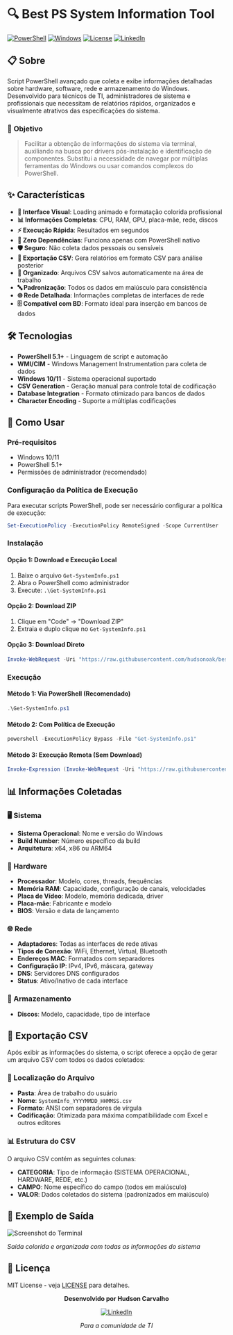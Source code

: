 # 🔍 Best PS System Information Tool

[![PowerShell](https://img.shields.io/badge/PowerShell-5.1+-blue.svg)](https://docs.microsoft.com/en-us/powershell/)
[![Windows](https://img.shields.io/badge/Windows-10%2F11-green.svg)](https://www.microsoft.com/windows)
[![License](https://img.shields.io/badge/License-MIT-yellow.svg)](LICENSE)
[![LinkedIn](https://img.shields.io/badge/linkedin-Hudson%20Oak-blue)](https://www.linkedin.com/in/hudson-oak/)

## 📋 Sobre

Script PowerShell avançado que coleta e exibe informações detalhadas sobre hardware, software, rede e armazenamento do Windows. Desenvolvido para técnicos de TI, administradores de sistema e profissionais que necessitam de relatórios rápidos, organizados e visualmente atrativos das especificações do sistema.

### 🎯 **Objetivo**

>Facilitar a obtenção de informações do sistema via terminal, auxiliando na busca por drivers pós-instalação e identificação de componentes. Substitui a necessidade de navegar por múltiplas ferramentas do Windows ou usar comandos complexos do PowerShell.

## ✨ Características

- **🎨 Interface Visual**: Loading animado e formatação colorida profissional
- **📊 Informações Completas**: CPU, RAM, GPU, placa-mãe, rede, discos
- **⚡ Execução Rápida**: Resultados em segundos
- **🔧 Zero Dependências**: Funciona apenas com PowerShell nativo
- **🛡️ Seguro**: Não coleta dados pessoais ou sensíveis
- **📄 Exportação CSV**: Gera relatórios em formato CSV para análise posterior
- **📁 Organizado**: Arquivos CSV salvos automaticamente na área de trabalho
- **🔤 Padronização**: Todos os dados em maiúsculo para consistência
- **🌐 Rede Detalhada**: Informações completas de interfaces de rede
- **🗄️ Compatível com BD**: Formato ideal para inserção em bancos de dados

## 🛠️ Tecnologias

- **PowerShell 5.1+** - Linguagem de script e automação
- **WMI/CIM** - Windows Management Instrumentation para coleta de dados
- **Windows 10/11** - Sistema operacional suportado
- **CSV Generation** - Geração manual para controle total de codificação
- **Database Integration** - Formato otimizado para bancos de dados
- **Character Encoding** - Suporte a múltiplas codificações

## 🚀 Como Usar

### Pré-requisitos
- Windows 10/11
- PowerShell 5.1+
- Permissões de administrador (recomendado)

### Configuração da Política de Execução
Para executar scripts PowerShell, pode ser necessário configurar a política de execução:
```powershell
Set-ExecutionPolicy -ExecutionPolicy RemoteSigned -Scope CurrentUser
```

### Instalação

#### Opção 1: Download e Execução Local
1. Baixe o arquivo `Get-SystemInfo.ps1`
2. Abra o PowerShell como administrador
3. Execute: `.\Get-SystemInfo.ps1`

#### Opção 2: Download ZIP
1. Clique em "Code" → "Download ZIP"
2. Extraia e duplo clique no `Get-SystemInfo.ps1`

#### Opção 3: Download Direto
```powershell
Invoke-WebRequest -Uri "https://raw.githubusercontent.com/hudsonoak/best-ps-system-info-tool/refs/heads/main/Get-SystemInfo.ps1" -OutFile "Get-SystemInfo.ps1"
```

### Execução

#### Método 1: Via PowerShell (Recomendado)
```powershell
.\Get-SystemInfo.ps1
```

#### Método 2: Com Política de Execução
```powershell
powershell -ExecutionPolicy Bypass -File "Get-SystemInfo.ps1"
```

#### Método 3: Execução Remota (Sem Download)
```powershell
Invoke-Expression (Invoke-WebRequest -Uri "https://raw.githubusercontent.com/hudsonoak/best-ps-system-info-tool/refs/heads/main/Get-SystemInfo.ps1" -UseBasicParsing).Content
```

## 📊 Informações Coletadas

### 🖥️ Sistema
- **Sistema Operacional**: Nome e versão do Windows
- **Build Number**: Número específico da build
- **Arquitetura**: x64, x86 ou ARM64

### 🔧 Hardware
- **Processador**: Modelo, cores, threads, frequências
- **Memória RAM**: Capacidade, configuração de canais, velocidades
- **Placa de Vídeo**: Modelo, memória dedicada, driver
- **Placa-mãe**: Fabricante e modelo
- **BIOS**: Versão e data de lançamento

### 🌐 Rede
- **Adaptadores**: Todas as interfaces de rede ativas
- **Tipos de Conexão**: WiFi, Ethernet, Virtual, Bluetooth
- **Endereços MAC**: Formatados com separadores
- **Configuração IP**: IPv4, IPv6, máscara, gateway
- **DNS**: Servidores DNS configurados
- **Status**: Ativo/Inativo de cada interface

### 💾 Armazenamento
- **Discos**: Modelo, capacidade, tipo de interface

## 📄 Exportação CSV

Após exibir as informações do sistema, o script oferece a opção de gerar um arquivo CSV com todos os dados coletados:

### 📁 Localização do Arquivo
- **Pasta**: Área de trabalho do usuário
- **Nome**: `SystemInfo_YYYYMMDD_HHMMSS.csv`
- **Formato**: ANSI com separadores de vírgula
- **Codificação**: Otimizada para máxima compatibilidade com Excel e outros editores

### 📊 Estrutura do CSV
O arquivo CSV contém as seguintes colunas:
- **CATEGORIA**: Tipo de informação (SISTEMA OPERACIONAL, HARDWARE, REDE, etc.)
- **CAMPO**: Nome específico do campo (todos em maiúsculo)
- **VALOR**: Dados coletados do sistema (padronizados em maiúsculo)


## 🎨 Exemplo de Saída

![Screenshot do Terminal](assets/informacoes.png)

*Saída colorida e organizada com todas as informações do sistema*

## 📝 Licença

MIT License - veja [LICENSE](LICENSE) para detalhes.



<div align="center">

**Desenvolvido por Hudson Carvalho**

[![LinkedIn](https://img.shields.io/badge/linkedin-Hudson%20Oak-blue)](https://www.linkedin.com/in/hudson-oak/)

*Para a comunidade de TI*

</div> 
